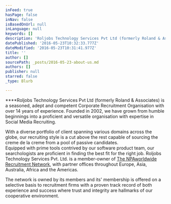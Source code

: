 ```yaml
---
inFeed: true
hasPage: false
inNav: false
isBasedOnUrl: null
inLanguage: null
keywords: []
description: 'Roljobs Technology Services Pvt Ltd (formerly Roland & Associates) is a seasoned, adept and competent Corporate Recruitment Organisation with over 14 years of experience. Founded in 2002, we have grown from humble beginnings into a proficient and versatile organisation with expertise in Social Media Recruiting.'
datePublished: '2016-05-23T10:32:33.777Z'
dateModified: '2016-05-23T10:31:41.977Z'
title: ''
author: []
sourcePath: _posts/2016-05-23-about-us.md
authors: []
publisher: null
starred: false
_type: Blurb

---
```

****Roljobs Technology Services Pvt Ltd (formerly Roland & Associates) is a seasoned, adept and competent Corporate Recruitment Organisation with over 14 years of experience. Founded in 2002, we have grown from humble beginnings into a proficient and versatile organisation with expertise in Social Media Recruiting.

With a diverse portfolio of client spanning various domains across the globe, our recruiting style is a cut above the rest capable of sourcing the creme de la creme from a pool of passive candidates.  
Equipped with prime tools contrived by our software product team, our searchologists are proficient in finding the best fit for the right job. Roljobs Technology Services Pvt. Ltd. is a member-owner of [The NPAworldwide Recruitment Network][0], with partner offices throughout Europe, Asia, Australia, Africa and the Americas.

The network is owned by its members and its' membership is offered on a selective basis to recruitment firms with a proven track record of both experience and success where trust and integrity are hallmarks of our cooperative environment.

[0]: http://npaworldwide.com/